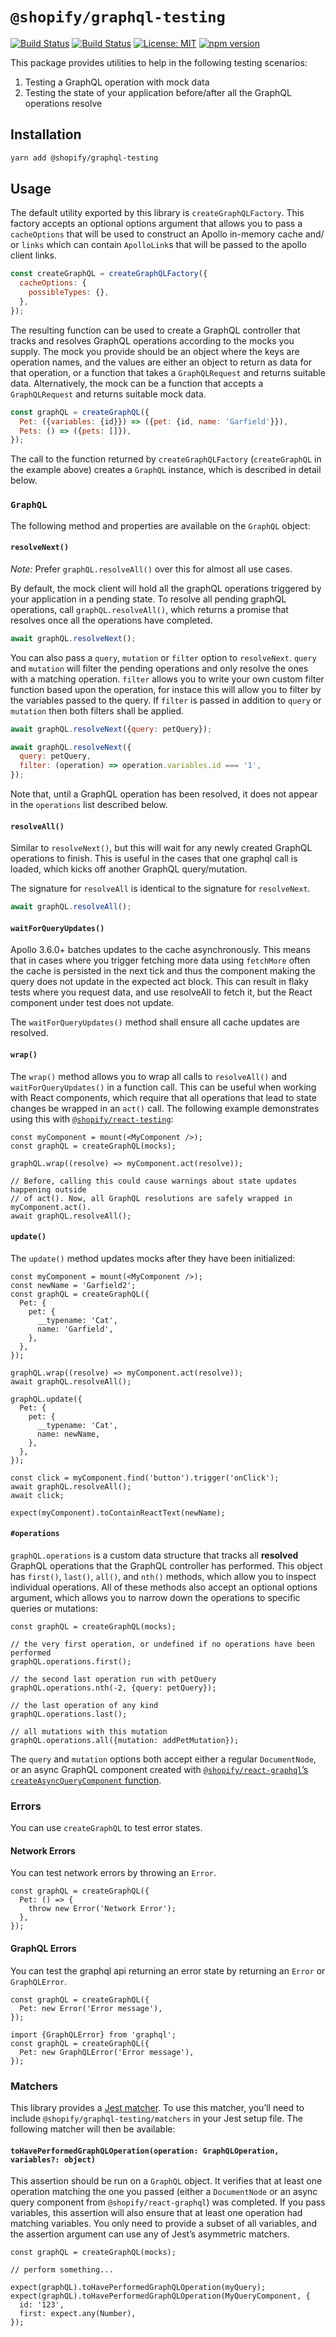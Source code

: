 # `@shopify/graphql-testing`

[![Build Status](https://github.com/Shopify/quilt/workflows/Node-CI/badge.svg?branch=main)](https://github.com/Shopify/quilt/actions?query=workflow%3ANode-CI)
[![Build Status](https://github.com/Shopify/quilt/workflows/Ruby-CI/badge.svg?branch=main)](https://github.com/Shopify/quilt/actions?query=workflow%3ARuby-CI)
[![License: MIT](https://img.shields.io/badge/License-MIT-green.svg)](LICENSE.md) [![npm version](https://badge.fury.io/js/%40shopify%2Fgraphql-testing.svg)](https://badge.fury.io/js/%40shopify%2Fgraphql-testing.svg)

This package provides utilities to help in the following testing scenarios:

1. Testing a GraphQL operation with mock data
2. Testing the state of your application before/after all the GraphQL operations resolve

## Installation

```bash
yarn add @shopify/graphql-testing
```

## Usage

The default utility exported by this library is `createGraphQLFactory`. This factory accepts an optional options argument that allows you to pass a `cacheOptions` that will be used to construct an Apollo in-memory cache and/ or `links` which can contain `ApolloLink`s that will be passed to the apollo client links.

```js
const createGraphQL = createGraphQLFactory({
  cacheOptions: {
    possibleTypes: {},
  },
});
```

The resulting function can be used to create a GraphQL controller that tracks and resolves GraphQL operations according to the mocks you supply. The mock you provide should be an object where the keys are operation names, and the values are either an object to return as data for that operation, or a function that takes a `GraphQLRequest` and returns suitable data. Alternatively, the mock can be a function that accepts a `GraphQLRequest` and returns suitable mock data.

```js
const graphQL = createGraphQL({
  Pet: ({variables: {id}}) => ({pet: {id, name: 'Garfield'}}),
  Pets: () => ({pets: []}),
});
```

The call to the function returned by `createGraphQLFactory` (`createGraphQL` in the example above) creates a `GraphQL` instance, which is described in detail below.

### `GraphQL`

The following method and properties are available on the `GraphQL` object:

#### `resolveNext()`

_Note:_ Prefer `graphQL.resolveAll()` over this for almost all use cases.

By default, the mock client will hold all the graphQL operations triggered by your application in a pending state. To resolve all pending graphQL operations, call `graphQL.resolveAll()`, which returns a promise that resolves once all the operations have completed.

```js
await graphQL.resolveNext();
```

You can also pass a `query`, `mutation` or `filter` option to `resolveNext`. `query` and `mutation` will filter the pending operations and only resolve the ones with a matching operation. `filter` allows you to write your own custom filter function based upon the operation, for instace this will allow you to filter by the variables passed to the query. If `filter` is passed in addition to `query` or `mutation` then both filters shall be applied.

```js
await graphQL.resolveNext({query: petQuery});
```

```js
await graphQL.resolveNext({
  query: petQuery,
  filter: (operation) => operation.variables.id === '1',
});
```

Note that, until a GraphQL operation has been resolved, it does not appear in the `operations` list described below.

#### `resolveAll()`

Similar to `resolveNext()`, but this will wait for any newly created GraphQL operations to finish. This is useful in the cases that one graphql call is loaded, which kicks off another GraphQL query/mutation.

The signature for `resolveAll` is identical to the signature for `resolveNext`.

```js
await graphQL.resolveAll();
```

#### `waitForQueryUpdates()`

Apollo 3.6.0+ batches updates to the cache asynchronously. This means that in cases where you trigger fetching more data using `fetchMore` often the cache is persisted in the next tick and thus the component making the query does not update in the expected act block. This can result in flaky tests where you request data, and use resolveAll to fetch it, but the React component under test does not update.

The `waitForQueryUpdates()` method shall ensure all cache updates are resolved.

#### `wrap()`

The `wrap()` method allows you to wrap all calls to `resolveAll()` and `waitForQueryUpdates()` in a function call. This can be useful when working with React components, which require that all operations that lead to state changes be wrapped in an `act()` call. The following example demonstrates using this with [`@shopify/react-testing`](../react-testing):

```tsx
const myComponent = mount(<MyComponent />);
const graphQL = createGraphQL(mocks);

graphQL.wrap((resolve) => myComponent.act(resolve));

// Before, calling this could cause warnings about state updates happening outside
// of act(). Now, all GraphQL resolutions are safely wrapped in myComponent.act().
await graphQL.resolveAll();
```

#### `update()`

The `update()` method updates mocks after they have been initialized:

```tsx
const myComponent = mount(<MyComponent />);
const newName = 'Garfield2';
const graphQL = createGraphQL({
  Pet: {
    pet: {
      __typename: 'Cat',
      name: 'Garfield',
    },
  },
});

graphQL.wrap((resolve) => myComponent.act(resolve));
await graphQL.resolveAll();

graphQL.update({
  Pet: {
    pet: {
      __typename: 'Cat',
      name: newName,
    },
  },
});

const click = myComponent.find('button').trigger('onClick');
await graphQL.resolveAll();
await click;

expect(myComponent).toContainReactText(newName);
```

#### `#operations`

`graphQL.operations` is a custom data structure that tracks all **resolved** GraphQL operations that the GraphQL controller has performed. This object has `first()`, `last()`, `all()`, and `nth()` methods, which allow you to inspect individual operations. All of these methods also accept an optional options argument, which allows you to narrow down the operations to specific queries or mutations:

```tsx
const graphQL = createGraphQL(mocks);

// the very first operation, or undefined if no operations have been performed
graphQL.operations.first();

// the second last operation run with petQuery
graphQL.operations.nth(-2, {query: petQuery});

// the last operation of any kind
graphQL.operations.last();

// all mutations with this mutation
graphQL.operations.all({mutation: addPetMutation});
```

The `query` and `mutation` options both accept either a regular `DocumentNode`, or an async GraphQL component created with [`@shopify/react-graphql`’s `createAsyncQueryComponent` function](../react-graphql).

### Errors

You can use `createGraphQL` to test error states.

#### Network Errors

You can test network errors by throwing an `Error`.

```tsx
const graphQL = createGraphQL({
  Pet: () => {
    throw new Error('Network Error');
  },
});
```

#### GraphQL Errors

You can test the graphql api returning an error state by returning an `Error` or `GraphQLError`.

```tsx
const graphQL = createGraphQL({
  Pet: new Error('Error message'),
});
```

```tsx
import {GraphQLError} from 'graphql';
const graphQL = createGraphQL({
  Pet: new GraphQLError('Error message'),
});
```

### Matchers

This library provides a [Jest matcher](https://jestjs.io/docs/en/using-matchers). To use this matcher, you’ll need to include `@shopify/graphql-testing/matchers` in your Jest setup file. The following matcher will then be available:

#### `toHavePerformedGraphQLOperation(operation: GraphQLOperation, variables?: object)`

This assertion should be run on a `GraphQL` object. It verifies that at least one operation matching the one you passed (either a `DocumentNode` or an async query component from `@shopify/react-graphql`) was completed. If you pass variables, this assertion will also ensure that at least one operation had matching variables. You only need to provide a subset of all variables, and the assertion argument can use any of Jest’s asymmetric matchers.

```tsx
const graphQL = createGraphQL(mocks);

// perform something...

expect(graphQL).toHavePerformedGraphQLOperation(myQuery);
expect(graphQL).toHavePerformedGraphQLOperation(MyQueryComponent, {
  id: '123',
  first: expect.any(Number),
});
```
